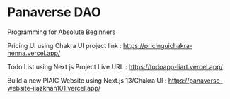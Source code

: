 #  Panaverse DAO
 Programming for Absolute Beginners
 
Pricing UI using Chakra UI project link : https://pricinguichakra-henna.vercel.app/

Todo List using Next js Project Live URL : https://todoapp-liart.vercel.app/

 Build a new PIAIC Website using Next.js 13/Chakra UI : https://panaverse-website-ijazkhan101.vercel.app/


